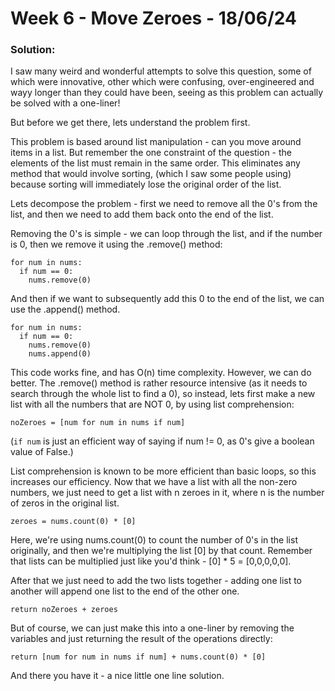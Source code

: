 # Week 6 - Move Zeroes - 18/06/24

### Solution:

I saw many weird and wonderful attempts to solve this question, some of which were innovative, other which were confusing, over-engineered and wayy longer than they could have been, seeing as this problem can actually be solved with a one-liner!

But before we get there, lets understand the problem first.

This problem is based around list manipulation - can you move around items in a list. But remember the one constraint of the question - the elements of the list must remain in the same order. This eliminates any method that would involve sorting, (which I saw some people using) because sorting will immediately lose the original order of the list.

Lets decompose the problem - first we need to remove all the 0's from the list, and then we need to add them back onto the end of the list.

Removing the 0's is simple - we can loop through the list, and if the number is 0, then we remove it using the .remove() method:
```
for num in nums:
  if num == 0:
    nums.remove(0)
```
And then if we want to subsequently add this 0 to the end of the list, we can use the .append() method.

```
for num in nums:
  if num == 0:
    nums.remove(0)
    nums.append(0)
```

This code works fine, and has O(n) time complexity. However, we can do better. The .remove() method is rather resource intensive (as it needs to search through the whole list to find a 0), so instead, lets first make a new list with all the numbers that are NOT 0, by using list comprehension:
```
noZeroes = [num for num in nums if num]
```
(``` if num ``` is just an efficient way of saying if num != 0, as 0's give a boolean value of False.)

List comprehension is known to be more efficient than basic loops, so this increases our efficiency. Now that we have a list with all the non-zero numbers, we just need to get a list with n zeroes in it, where n is the number of zeros in the original list.
```
zeroes = nums.count(0) * [0]
```
Here, we're using nums.count(0) to count the number of 0's in the list originally, and then we're multiplying the list [0] by that count. Remember that lists can be multiplied just like you'd think - [0] * 5 = [0,0,0,0,0]. 

After that we just need to add the two lists together - adding one list to another will append one list to the end of the other one.

```
return noZeroes + zeroes
```

But of course, we can just make this into a one-liner by removing the variables and just returning the result of the operations directly:

```
return [num for num in nums if num] + nums.count(0) * [0]
```

And there you have it -  a nice little one line solution.